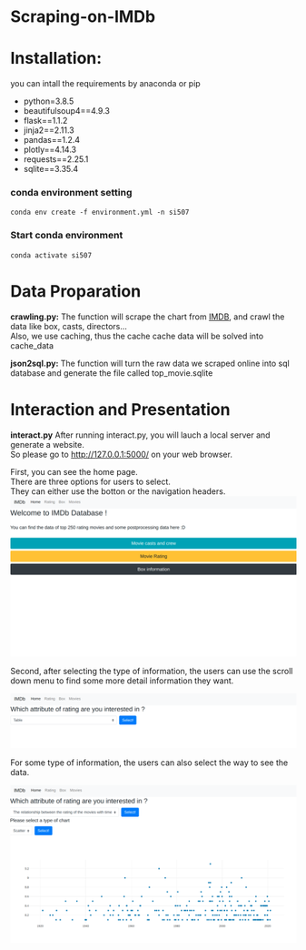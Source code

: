 # Scraping-on-IMDb

# Installation: 
you can intall the requirements by anaconda or pip
* python=3.8.5
* beautifulsoup4==4.9.3
* flask==1.1.2
* jinja2==2.11.3
* pandas==1.2.4
* plotly==4.14.3
* requests==2.25.1
* sqlite==3.35.4
### conda environment setting
```
conda env create -f environment.yml -n si507
```
### Start conda environment
```
conda activate si507
```

# Data Proparation
**crawling.py:** The function will scrape the chart from [IMDB](https://www.imdb.com/chart/top/), and crawl the data like box, casts, directors...  <br>
Also, we use caching, thus the cache cache data will be solved into cache_data

**json2sql.py:** The function will turn the raw data we scraped online into sql database and generate the file called top_movie.sqlite

# Interaction and Presentation
**interact.py**
After running interact.py, you will lauch a local server and generate a website.
<br>So please go to http://127.0.0.1:5000/ on your web browser.

First, you can see the home page.<br>
There are three options for users to select.<br> 
They can either use the botton or the navigation headers. <br>
![](images/index.png)

Second, after selecting the type of information, the users can use the scroll down menu to find some more detail information they want.

![](images/info.png)

For some type of information, the users can also select the way to see the data.

![](images/chart.png)
